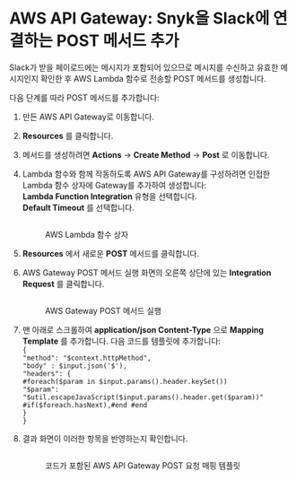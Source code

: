 # AWS API Gateway: Snyk을 Slack에 연결하는 POST 메서드 추가

Slack가 받을 페이로드에는 메시지가 포함되어 있으므로 메시지를 수신하고 유효한 메시지인지 확인한 후 AWS Lambda 함수로 전송할 POST 메서드를 생성합니다.

다음 단계를 따라 POST 메서드를 추가합니다:

1. 만든 AWS API Gateway로 이동합니다.
2. **Resources** 를 클릭합니다.
3. 메서드를 생성하려면 **Actions** -> **Create Method** -> **Post** 로 이동합니다.
4. Lambda 함수와 함께 작동하도록 AWS API Gateway를 구성하려면 인접한 Lambda 함수 상자에 Gateway를 추가하여 생성합니다:\
    **Lambda Function Integration** 유형을 선택합니다.\
    **Default Timeout** 를 선택합니다.

    <figure><img src="https://lh3.googleusercontent.com/3WjrkRdG1_TnfQ5w-9Ivg6J0xjic4znbfN3_76HX6quIGo5sydsEub8aMXrv9_MQsfAorYc4gUOwgIGK9JOpu0ysmI_dXFFtwlRk6LarMYu5xEgOHsJ2_9qHgKdw4Kf3MTFKX2v2EkBD5e80zC9tEZXUnFJnCfPLbaGCGv2h4omcpK10ntHdYvaVBA" alt=""><figcaption><p>AWS Lambda 함수 상자</p></figcaption></figure>
5. **Resources** 에서 새로운 **POST** 메서드를 클릭합니다.
6. AWS Gateway POST 메서드 실행 화면의 오른쪽 상단에 있는 **Integration Request** 를 클릭합니다.

    <figure><img src="https://lh5.googleusercontent.com/_Prq2fJ7F-NE4jEiw1tqYIn0Bq-HTG0_wahTwkrod8zisAkjtKmL3O1Y0c8XEh2iYeibdkh1jWYR3V_jGvdWCbUEfE5LXd7I7cTovohFD81-NFGTvesu1jIFGKjRIWm88dAG_qcgKBQVMO7YrHvVcnERYFvr91I18K36137u2z4suVA_3P_xj8aCpQ" alt=""><figcaption><p>AWS Gateway POST 메서드 실행</p></figcaption></figure>
7. 맨 아래로 스크롤하여 **application/json Content-Type** 으로 **Mapping Template** 를 추가합니다. 다음 코드를 템플릿에 추가합니다:\
   `{`\
   `"method": "$context.httpMethod",`\
   `"body" : $input.json('$'),`\
   `"headers": {`\
   `#foreach($param in $input.params().header.keySet())`\
   `"$param": "$util.escapeJavaScript($input.params().header.get($param))"`\
   `#if($foreach.hasNext),#end #end`\
   `}`\
   `}`
8. 결과 화면이 이러한 항목을 반영하는지 확인합니다.

    <figure><img src="https://lh6.googleusercontent.com/d0AynUJWVROWc0ff2EnY_NAT7kqkrvBThXMw8d9D0StX1KKoig7ol2uDqLoMOCt7UBP7C3RYiSUrcZlg9yglP08fVXf8WBxOvGHtV25hw5PsfQC_lWfoDJkl38kIaqBNxIdg_k7W4Qg5jvQ-faPp4ySOF5j15vWRxCEjxzvAIhsHpl3s3dE2lolJdg" alt=""><figcaption><p>코드가 포함된 AWS API Gateway POST 요청 매핑 템플릿</p></figcaption></figure>